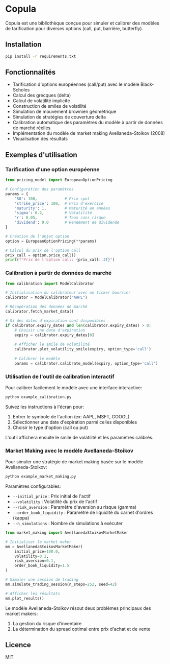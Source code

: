 # Copula

Copula est une bibliothèque conçue pour simuler et calibrer des modèles de tarification pour diverses options (call, put, barrière, butterfly).

## Installation

```bash
pip install -r requirements.txt
```

## Fonctionnalités

- Tarification d'options européennes (call/put) avec le modèle Black-Scholes
- Calcul des grecques (delta)
- Calcul de volatilité implicite
- Construction de smiles de volatilité
- Simulation de mouvement brownien géométrique
- Simulation de stratégies de couverture delta
- Calibration automatique des paramètres du modèle à partir de données de marché réelles
- Implémentation du modèle de market making Avellaneda-Stoikov (2008)
- Visualisation des résultats

## Exemples d'utilisation

### Tarification d'une option européenne

```python
from pricing_model import EuropeanOptionPricing

# Configuration des paramètres
params = {
    'S0': 100,            # Prix spot
    'strike_price': 100,  # Prix d'exercice
    'maturity': 1,        # Maturité en années
    'sigma': 0.2,         # Volatilité
    'r': 0.05,            # Taux sans risque
    'dividend': 0.0       # Rendement de dividende
}

# Création de l'objet option
option = EuropeanOptionPricing(**params)

# Calcul du prix de l'option call
prix_call = option.price_call()
print(f"Prix de l'option call: {prix_call:.2f}")
```

### Calibration à partir de données de marché

```python
from calibration import ModelCalibrator

# Initialisation du calibrateur avec un ticker boursier
calibrator = ModelCalibrator("AAPL")

# Récupération des données de marché
calibrator.fetch_market_data()

# Si des dates d'expiration sont disponibles
if calibrator.expiry_dates and len(calibrator.expiry_dates) > 0:
    # Choisir une date d'expiration
    expiry = calibrator.expiry_dates[0]
    
    # Afficher le smile de volatilité
    calibrator.plot_volatility_smile(expiry, option_type='call')
    
    # Calibrer le modèle
    params = calibrator.calibrate_model(expiry, option_type='call')
```

### Utilisation de l'outil de calibration interactif

Pour calibrer facilement le modèle avec une interface interactive:

```bash
python example_calibration.py
```

Suivez les instructions à l'écran pour:
1. Entrer le symbole de l'action (ex: AAPL, MSFT, GOOGL)
2. Sélectionner une date d'expiration parmi celles disponibles
3. Choisir le type d'option (call ou put)

L'outil affichera ensuite le smile de volatilité et les paramètres calibrés.

### Market Making avec le modèle Avellaneda-Stoikov

Pour simuler une stratégie de market making basée sur le modèle Avellaneda-Stoikov:

```bash
python example_market_making.py
```

Paramètres configurables:
- `--initial_price` : Prix initial de l'actif
- `--volatility` : Volatilité du prix de l'actif
- `--risk_aversion` : Paramètre d'aversion au risque (gamma)
- `--order_book_liquidity` : Paramètre de liquidité du carnet d'ordres (kappa)
- `--n_simulations` : Nombre de simulations à exécuter

```python
from market_making import AvellanedaStoikovMarketMaker

# Initialiser le market maker
mm = AvellanedaStoikovMarketMaker(
    initial_price=100.0,
    volatility=0.2,
    risk_aversion=0.1,
    order_book_liquidity=1.5
)

# Simuler une session de trading
mm.simulate_trading_session(n_steps=252, seed=42)

# Afficher les résultats
mm.plot_results()
```

Le modèle Avellaneda-Stoikov résout deux problèmes principaux des market makers:
1. La gestion du risque d'inventaire
2. La détermination du spread optimal entre prix d'achat et de vente

## Licence

MIT
